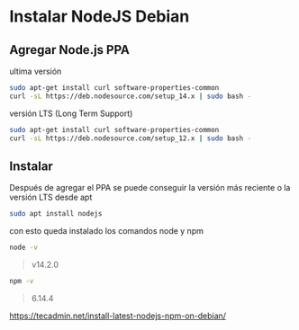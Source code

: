 # Instalar NodeJS Debian

## Agregar Node.js PPA

ultima versión

```bash
sudo apt-get install curl software-properties-common  
curl -sL https://deb.nodesource.com/setup_14.x | sudo bash -
```

versión LTS (Long Term Support)

```bash
sudo apt-get install curl software-properties-common  
curl -sL https://deb.nodesource.com/setup_12.x | sudo bash -
```

## Instalar

Después de agregar el PPA se puede conseguir la versión más reciente o la versión LTS desde apt

```bash
sudo apt install nodejs
```

con esto queda instalado los comandos node y npm

```bash
node -v
```

> v14.2.0

```bash
npm -v
```

> 6.14.4


https://tecadmin.net/install-latest-nodejs-npm-on-debian/